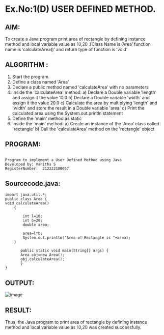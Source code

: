 # Ex.No:1(D) USER DEFINED METHOD.

## AIM:
To create a Java program print area of rectangle by defining instance method and local variable value as 10,20 .[Class Name is ‘Area’ function name is ‘calculateArea()’ and return type of function is ’void’

## ALGORITHM :
1.	Start the program.
2.	Define a class named 'Area'
3.	Declare a public method named 'calculateArea' with no parameters
4.	Inside the 'calculateArea' method:
a)	Declare a Double variable 'length' and assign it the value 10.0
b)	Declare a Double variable 'width' and assign it the value 20.0
c)	Calculate the area by multiplying 'length' and 'width' and store the result in a Double variable 'area'
d)	Print the calculated area using the System.out.println statement
5.	Define the 'main' method as static
6.	Inside the 'main' method:
a)	Create an instance of the 'Area' class called 'rectangle'
b)	Call the 'calculateArea' method on the 'rectangle' object




## PROGRAM:
 ```

Program to implement a User Defined Method using Java
Developed by: Vanitha S
RegisterNumber:  212222100057

```

## Sourcecode.java:
```
import java.util.*;
public class Area {
void calculateArea()
    {
        
        int l=10;
        int b=20;
        double area;
     
        area=l*b;
        System.out.println("Area of Rectangle is "+area);
    }
   
       public static void main(String[] args) {
       Area obj=new Area();
       obj.calculateArea();
       }
}

```

## OUTPUT:


![image](https://github.com/user-attachments/assets/66ce8199-fdb9-44bd-ae0c-c6d242289114)


## RESULT:
Thus, the Java program to print area of rectangle by defining instance method and local variable value as 10,20 was created successfully.

